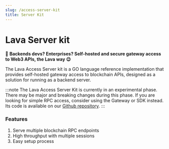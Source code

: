 ```yaml
---
slug: /access-server-kit
title: Server Kit
---
```

# Lava Server kit

🌋 **Backends devs? Enterprises? Self-hosted and secure gateway access to Web3 APIs, the Lava way 😉**

The Lava Access Server kit is a GO language reference implementation that provides self-hosted gateway access to blockchain APIs, designed as a solution for running as a backend server.

:::note 
The Lava Access Server Kit is currently in an experimental phase. There may be major and breaking changes during this phase. If you are looking for simple RPC access, consider using the Gateway or SDK instead. Its code is available on our [Github repository](https://github.com/lavanet/lava). 
:::

### Features

1. Serve multiple blockchain RPC endpoints
2. High throughput with multiple sessions
3. Easy setup process